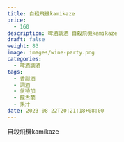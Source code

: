```yaml
---
title: 自殺飛機kamikaze
price:
  - 160
description: 啤酒調酒 自殺飛機kamikaze
draft: false
weight: 83
image: images/wine-party.png
categories:
  - 啤酒調酒
tags:
  - 香甜酒
  - 調酒
  - 伏特加
  - 龍舌蘭
  - 果汁
date: 2023-08-22T20:21:18+08:00
---
```


 自殺飛機kamikaze
